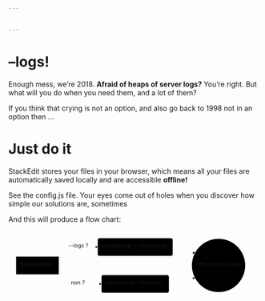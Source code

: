 ```yaml
---


---
```


<h1 id="logs">–logs!</h1>
<p>Enough mess, we’re 2018. <strong>Afraid of heaps of server logs?</strong> You’re right. But what will you do when you need them, and a lot of them?</p>
<p>If you think that crying is not an option, and also go back to 1998 not in an option then …</p>
<h1 id="just-do-it">Just do it</h1>
<p>StackEdit stores your files in your browser, which means all your files are automatically saved locally and are accessible <strong>offline!</strong></p>
<p>See the config.js file. Your eyes come out of holes when you discover how simple our solutions are, sometimes</p>
<p>And this will produce a flow chart:</p>
<div class="mermaid"><svg xmlns="http://www.w3.org/2000/svg" id="mermaid-svg-7Q1OLXBKme21tgmM" height="100%" viewBox="0 0 655.328125 202" style="max-width:655.328125px;"><g><g class="output"><g class="clusters"></g><g class="edgePaths"><g class="edgePath" style="opacity: 1;"><path class="path" d="M126.28255208333334,68L181.5234375,43L232.125,43" marker-end="url(#arrowhead2185)" style="fill:none"></path><defs><marker id="arrowhead2185" viewBox="0 0 10 10" refX="9" refY="5" markerUnits="strokeWidth" markerWidth="8" markerHeight="6" orient="auto"><path d="M 0 0 L 10 5 L 0 10 z" class="arrowheadPath" style="stroke-width: 1; stroke-dasharray: 1, 0;"></path></marker></defs></g><g class="edgePath" style="opacity: 1;"><path class="path" d="M126.28255208333334,114L181.5234375,139L241.9609375,139" marker-end="url(#arrowhead2186)" style="fill:none"></path><defs><marker id="arrowhead2186" viewBox="0 0 10 10" refX="9" refY="5" markerUnits="strokeWidth" markerWidth="8" markerHeight="6" orient="auto"><path d="M 0 0 L 10 5 L 0 10 z" class="arrowheadPath" style="stroke-width: 1; stroke-dasharray: 1, 0;"></path></marker></defs></g><g class="edgePath" style="opacity: 1;"><path class="path" d="M426.859375,43L451.859375,43L484.40154808936654,59.57595021232532" marker-end="url(#arrowhead2187)" style="fill:none"></path><defs><marker id="arrowhead2187" viewBox="0 0 10 10" refX="9" refY="5" markerUnits="strokeWidth" markerWidth="8" markerHeight="6" orient="auto"><path d="M 0 0 L 10 5 L 0 10 z" class="arrowheadPath" style="stroke-width: 1; stroke-dasharray: 1, 0;"></path></marker></defs></g><g class="edgePath" style="opacity: 1;"><path class="path" d="M417.0234375,139L451.859375,139L484.40154808936654,122.42404978767468" marker-end="url(#arrowhead2188)" style="fill:none"></path><defs><marker id="arrowhead2188" viewBox="0 0 10 10" refX="9" refY="5" markerUnits="strokeWidth" markerWidth="8" markerHeight="6" orient="auto"><path d="M 0 0 L 10 5 L 0 10 z" class="arrowheadPath" style="stroke-width: 1; stroke-dasharray: 1, 0;"></path></marker></defs></g></g><g class="edgeLabels"><g class="edgeLabel" style="opacity: 1;" transform="translate(181.5234375,43)"><g transform="translate(-25.6015625,-13)" class="label"><foreignObject width="51.203125" height="26"><div xmlns="http://www.w3.org/1999/xhtml" style="display: inline-block; white-space: nowrap;"><span class="edgeLabel">--logs ?</span></div></foreignObject></g></g><g class="edgeLabel" style="opacity: 1;" transform="translate(181.5234375,139)"><g transform="translate(-19.09375,-13)" class="label"><foreignObject width="38.1875" height="26"><div xmlns="http://www.w3.org/1999/xhtml" style="display: inline-block; white-space: nowrap;"><span class="edgeLabel">non ?</span></div></foreignObject></g></g><g class="edgeLabel" style="opacity: 1;" transform=""><g transform="translate(0,0)" class="label"><foreignObject width="0" height="0"><div xmlns="http://www.w3.org/1999/xhtml" style="display: inline-block; white-space: nowrap;"><span class="edgeLabel"></span></div></foreignObject></g></g><g class="edgeLabel" style="opacity: 1;" transform=""><g transform="translate(0,0)" class="label"><foreignObject width="0" height="0"><div xmlns="http://www.w3.org/1999/xhtml" style="display: inline-block; white-space: nowrap;"><span class="edgeLabel"></span></div></foreignObject></g></g></g><g class="nodes"><g class="node" style="opacity: 1;" id="A" transform="translate(75.4609375,91)"><rect rx="0" ry="0" x="-55.4609375" y="-23" width="110.921875" height="46"></rect><g class="label" transform="translate(0,0)"><g transform="translate(-45.4609375,-13)"><foreignObject width="90.921875" height="26"><div xmlns="http://www.w3.org/1999/xhtml" style="display: inline-block; white-space: nowrap;">$ node index</div></foreignObject></g></g></g><g class="node" style="opacity: 1;" id="B" transform="translate(329.4921875,43)"><rect rx="5" ry="5" x="-97.3671875" y="-23" width="194.734375" height="46"></rect><g class="label" transform="translate(0,0)"><g transform="translate(-87.3671875,-13)"><foreignObject width="174.734375" height="26"><div xmlns="http://www.w3.org/1999/xhtml" style="display: inline-block; white-space: nowrap;">console.log = console.log</div></foreignObject></g></g></g><g class="node" style="opacity: 1;" id="C" transform="translate(329.4921875,139)"><rect rx="5" ry="5" x="-87.53125" y="-23" width="175.0625" height="46"></rect><g class="label" transform="translate(0,0)"><g transform="translate(-77.53125,-13)"><foreignObject width="155.0625" height="26"><div xmlns="http://www.w3.org/1999/xhtml" style="display: inline-block; white-space: nowrap;">console.log = function</div></foreignObject></g></g></g><g class="node" style="opacity: 1;" id="D" transform="translate(546.09375,91)"><circle x="-69.234375" y="-23" r="69.234375"></circle><g class="label" transform="translate(0,0)"><g transform="translate(-59.234375,-13)"><foreignObject width="118.46875" height="26"><div xmlns="http://www.w3.org/1999/xhtml" style="display: inline-block; white-space: nowrap;">Life is not so bad</div></foreignObject></g></g></g></g></g></g></svg></div>

